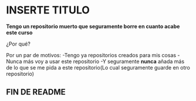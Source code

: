 # INSERTE TITULO

**Tengo un repositorio muerto que seguramente borre en cuanto acabe este curso**

¿Por qué?

Por un par de motivos:
	-Tengo ya repositorios creados para mis cosas
	-Nunca más voy a usar este repositorio
	-Y seguramente **nunca** añada más de lo que se me pida a este repositorio(Lo cual seguramente guarde en otro repositorio)


## FIN DE README
